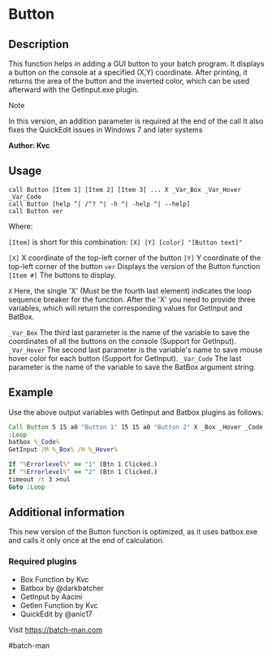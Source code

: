 # Button
## Description

This function helps in adding a GUI button to your batch program.
It displays a button on the console at a specified (X,Y) coordinate.
After printing, it returns the area of the button and the inverted color, which can be used afterward with the GetInput.exe plugin.

> [!NOTE]  
> In this version, an addition parameter is required at the end of the call
> It also fixes the QuickEdit issues in Windows 7 and later systems

**Author: Kvc**

## Usage

`call Button [Item 1] [Item 2] [Item 3] ... X _Var_Box _Var_Hover _Var_Code`    
`call Button [help ^| /^? ^| -h ^| -help ^| --help]`    
`call Button ver`

Where:

`[Item]` is short for this combination: `[X] [Y] [color] "[Button text]"`  

`[X]`	    X coordinate of the top-left corner of the button
`[Y]`	    Y coordinate of the top-left corner of the button
`ver`	    Displays the version of the Button function  
`[Item #]`   The buttons to display.

`X`        Here, the single 'X' (Must be the fourth last element) indicates the loop sequence breaker for the function. After the 'X' you need to provide three variables, which will return the corresponding values for GetInput and BatBox.

`_Var_Box`   The third last parameter is the name of the variable to save the coordinates of all the buttons on the console (Support for GetInput).
`_Var_Hover` The second last parameter is the variable's name to save mouse hover color for each button (Support for GetInput).
`_Var_Code`  The last parameter is the name of the variable to save the BatBox argument string.

## Example
Use the above output variables with GetInput and Batbox plugins as follows:

```bat
Call Button 5 15 a0 "Button 1" 15 15 a0 "Button 2" X _Box _Hover _Code
:Loop
batbox %_Code%
GetInput /M %_Box% /H %_Hover%

If "%Errorlevel%" == "1" (Btn 1 Clicked.)
If "%Errorlevel%" == "2" (Btn 1 Clicked.)
timeout /t 3 >nul
Goto :Loop
```

## Additional information

This new version of the Button function is optimized, as it uses batbox.exe and calls it only once at the end of calculation.

### Required plugins

- Box Function              by Kvc      
- Batbox                    by @darkbatcher      
- GetInput                  by Aacini      
- Getlen Function           by Kvc      
- QuickEdit                 by @anic17

Visit https://batch-man.com   

#batch-man

